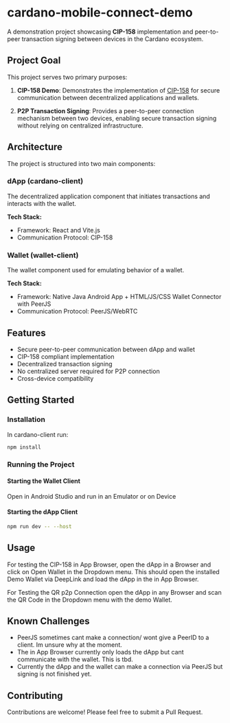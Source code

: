 # cardano-mobile-connect-demo

A demonstration project showcasing **CIP-158** implementation and peer-to-peer transaction signing between devices in the Cardano ecosystem.

## Project Goal

This project serves two primary purposes:

1. **CIP-158 Demo**: Demonstrates the implementation of [CIP-158](https://github.com/cardano-foundation/CIPs/pull/1058) for secure communication between decentralized applications and wallets.

2. **P2P Transaction Signing**: Provides a peer-to-peer connection mechanism between two devices, enabling secure transaction signing without relying on centralized infrastructure.

## Architecture

The project is structured into two main components:

### dApp (cardano-client)

The decentralized application component that initiates transactions and interacts with the wallet.

**Tech Stack:**
- Framework: React and Vite.js
- Communication Protocol: CIP-158

### Wallet (wallet-client)

The wallet component used for emulating behavior of a wallet.

**Tech Stack:**
- Framework: Native Java Android App + HTML/JS/CSS Wallet Connector with PeerJS
- Communication Protocol: PeerJS/WebRTC

## Features

- Secure peer-to-peer communication between dApp and wallet
- CIP-158 compliant implementation
- Decentralized transaction signing
- No centralized server required for P2P connection
- Cross-device compatibility

## Getting Started

### Installation

In cardano-client run:

```bash
npm install
```

### Running the Project

#### Starting the Wallet Client

Open in Android Studio and run in an Emulator or on Device

#### Starting the dApp Client

```bash
npm run dev -- --host
```

## Usage

For testing the CIP-158 in App Browser, open the dApp in a Browser and click on Open Wallet in the Dropdown menu. This should open the installed Demo Wallet via DeepLink and load the dApp in the in App Browser.

For Testing the QR p2p Connection open the dApp in any Browser and scan the QR Code in the Dropdown menu with the demo Wallet.

## Known Challenges

- PeerJS sometimes cant make a connection/ wont give a PeerID to a client. Im unsure why at the moment.
- The in App Browser currently only loads the dApp but cant communicate with the wallet. This is tbd.
- Currently the dApp and the wallet can make a connection via PeerJS but signing is not finished yet.

## Contributing

Contributions are welcome! Please feel free to submit a Pull Request.
